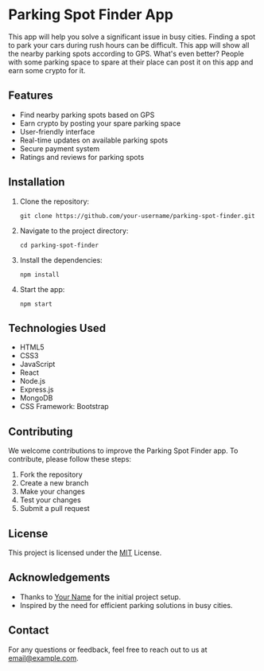# Parking Spot Finder App

This app will help you solve a significant issue in busy cities. Finding a spot to park your cars during rush hours can be difficult. This app will show all the nearby parking spots according to GPS. What's even better? People with some parking space to spare at their place can post it on this app and earn some crypto for it.

## Features

- Find nearby parking spots based on GPS
- Earn crypto by posting your spare parking space
- User-friendly interface
- Real-time updates on available parking spots
- Secure payment system
- Ratings and reviews for parking spots

## Installation

1. Clone the repository:
   ```shell
   git clone https://github.com/your-username/parking-spot-finder.git
   ```

2. Navigate to the project directory:
   ```shell
   cd parking-spot-finder
   ```

3. Install the dependencies:
   ```shell
   npm install
   ```

4. Start the app:
   ```shell
   npm start
   ```

## Technologies Used

- HTML5
- CSS3
- JavaScript
- React
- Node.js
- Express.js
- MongoDB
- CSS Framework: Bootstrap

## Contributing

We welcome contributions to improve the Parking Spot Finder app. To contribute, please follow these steps:

1. Fork the repository
2. Create a new branch
3. Make your changes
4. Test your changes
5. Submit a pull request

## License

This project is licensed under the [MIT](LICENSE) License.

## Acknowledgements

- Thanks to [Your Name](https://github.com/your-username) for the initial project setup.
- Inspired by the need for efficient parking solutions in busy cities.

## Contact

For any questions or feedback, feel free to reach out to us at [email@example.com](mailto:email@example.com).
